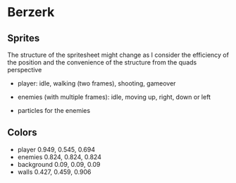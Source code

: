 # Berzerk

## Sprites

The structure of the spritesheet might change as I consider the efficiency of the position and the convenience of the structure from the quads perspective

- player: idle, walking (two frames), shooting, gameover

- enemies (with multiple frames): idle, moving up, right, down or left

- particles for the enemies

## Colors

- player 0.949, 0.545, 0.694
- enemies 0.824, 0.824, 0.824
- background 0.09, 0.09, 0.09
- walls 0.427, 0.459, 0.906
